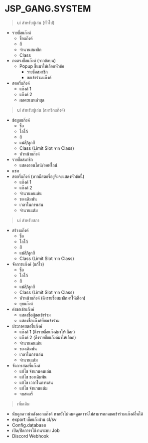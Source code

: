 # JSP_GANG.SYSTEM

> ui สำหรับผู้เล่น (ทั่วไป)
  - รายชื่อแก๊งค์
    - ชื่อแก๊งค์
    - สี
    - จำนวนสมาชิก
    - Class
  - กดตรงชื่อแก๊งค์ (จากข้อบน)
    - Popup ขึ้นมาให้เลือกหัวข้อ
      - รายชื่อสมาชิก
      - ขอเข้าร่วมแก๊งค์
  - สตอรี่แก๊งค์
    - แก๊งค์ 1
    - แก๊งค์ 2
    - ผลคะแนนล่าสุด

> ui สำหรับผู้เล่น (สมาชิกแก๊งค์)
  - ข้อมูลแก๊งค์
    - ชื่อ
    - โลโก้
    - สี
    - แม่สี/ลูกสี
    - Class (Limit Slot จาก Class)
    - หัวหน้าแก๊งค์
  - รายชื่อสมาชิก
    - แสดงออนไลน์/ออฟไลน์
  - แชท
  - สตอรี่แก๊งค์ (หากมีสตอรี่อยู่จึงจะแสดงหัวข้อนี้)
    - แก๊งค์ 1
    - แก๊งค์ 2
    - จำนวนคนเล่น
    - ของเดิมพัน
    - เวลาในการเล่น
    - จำนวนแต้ม

> ui สำหรับสภา
  - สร้างแก๊งค์
    - ชื่อ
    - โลโก้
    - สี
    - แม่สี/ลูกสี
    - Class (Limit Slot จาก Class)
  - จัดการแก๊งค์ (แก้ไข)
    - ชื่อ
    - โลโก้
    - สี
    - แม่สี/ลูกสี
    - Class (Limit Slot จาก Class)
    - หัวหน้าแก๊งค์ (ดึงรายชื่อสมาชิกมาให้เลือก)
    - ยุบแก๊งค์
  - คำขอเข้าแก๊งค์
    - แสดงชื่อผู้ขอเข้าร่วม
    - แสดงชื่อแก๊งค์ที่ขอเข้าร่วม
  - ประกาศสตอรี่แก๊งค์
    - แก๊งค์ 1 (ดึงรายชื่อแก๊งค์มาให้เลือก)
    - แก๊งค์ 2 (ดึงรายชื่อแก๊งค์มาให้เลือก)
    - จำนวนคนเล่น
    - ของเดิมพัน
    - เวลาในการเล่น
    - จำนวนแต้ม
  - จัดการสตอรี่แก๊งค์
    - แก้ไข จำนวนคนเล่น
    - แก้ไข ของเดิมพัน
    - แก้ไข เวลาในการเล่น
    - แก้ไข จำนวนแต้ม
    - จบสตอรี่

> เพิ่มเติม
  - นับคูลดาวน์หลังออกแก๊งค์ หากยังไม่หมดคูลดาวน์ไม่สามารถกดขอเข้าร่วมแก๊งค์อื่นได้
  - export เช็คแก๊งผ่าน cl/sv
  - Config.database
  - เปิด/ปิดการรใช้งานระบบ Job
  - Discord Webhook
